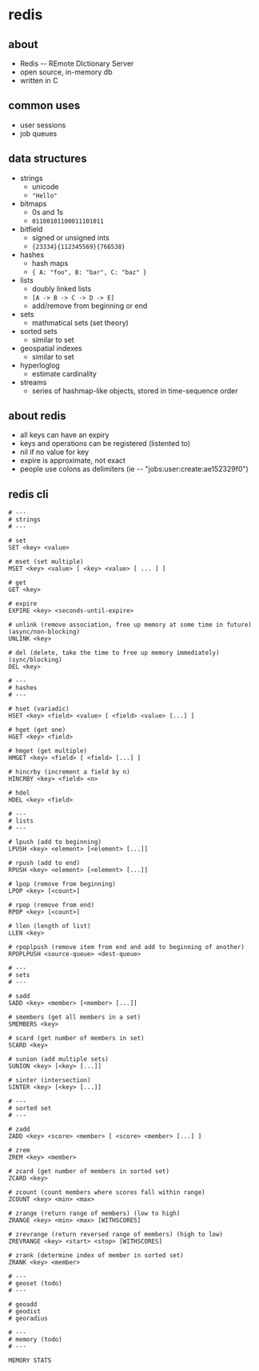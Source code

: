 # redis

## about

- Redis -- REmote DIctionary Server
- open source, in-memory db
- written in C

## common uses

- user sessions
- job queues

## data structures

- strings
  - unicode
  - `"Hello"`
- bitmaps
  - 0s and 1s
  - `01100101100011101011`
- bitfield
  - signed or unsigned ints
  - `{23334}{112345569}{766538}`
- hashes
  - hash maps
  - `{ A: "foo", B: "bar", C: "baz" }`
- lists
  - doubly linked lists
  - `[A -> B -> C -> D -> E]`
  - add/remove from beginning or end
- sets
  - mathmatical sets (set theory)
- sorted sets
  - similar to set
- geospatial indexes
  - similar to set
- hyperloglog
  - estimate cardinality
- streams
  - series of hashmap-like objects, stored in time-sequence order

## about redis

- all keys can have an expiry
- keys and operations can be registered (listented to)
- nil if no value for key
- expire is approximate, not exact
- people use colons as delimiters (ie -- "jobs:user:create:ae152329f0")

## redis cli

```
# ---
# strings
# ---

# set
SET <key> <value>

# mset (set multiple)
MSET <key> <value> [ <key> <value> [ ... ] ]

# get
GET <key>

# expire
EXPIRE <key> <seconds-until-expire>

# unlink (remove association, free up memory at some time in future) (async/non-blocking)
UNLINK <key>

# del (delete, take the time to free up memory immediately) (sync/blocking)
DEL <key>

# ---
# hashes
# ---

# hset (variadic)
HSET <key> <field> <value> [ <field> <value> [...] ]

# hget (get one)
HGET <key> <field>

# hmget (get multiple)
HMGET <key> <field> [ <field> [...] ]

# hincrby (increment a field by n)
HINCRBY <key> <field> <n>

# hdel
HDEL <key> <field>

# ---
# lists
# ---

# lpush (add to beginning)
LPUSH <key> <element> [<element> [...]]

# rpush (add to end)
RPUSH <key> <element> [<element> [...]]

# lpop (remove from beginning)
LPOP <key> [<count>]

# rpop (remove from end)
RPOP <key> [<count>]

# llen (length of list)
LLEN <key>

# rpoplpush (remove item from end and add to beginning of another)
RPOPLPUSH <source-queue> <dest-queue>

# ---
# sets
# ---

# sadd
SADD <key> <member> [<member> [...]]

# smembers (get all members in a set)
SMEMBERS <key>

# scard (get number of members in set)
SCARD <key>

# sunion (add multiple sets)
SUNION <key> [<key> [...]]

# sinter (intersection)
SINTER <key> [<key> [...]]

# ---
# sorted set
# ---

# zadd
ZADD <key> <score> <member> [ <score> <member> [...] ]

# zrem
ZREM <key> <member>

# zcard (get number of members in sorted set)
ZCARD <key>

# zcount (count members where scores fall within range)
ZCOUNT <key> <min> <max>

# zrange (return range of members) (low to high)
ZRANGE <key> <min> <max> [WITHSCORES]

# zrevrange (return reversed range of members) (high to low)
ZREVRANGE <key> <start> <stop> [WITHSCORES]

# zrank (determine index of member in sorted set)
ZRANK <key> <member>

# ---
# geoset (todo)
# ---

# geoadd
# geodist
# georadius

# ---
# memory (todo)
# ---

MEMORY STATS

```
